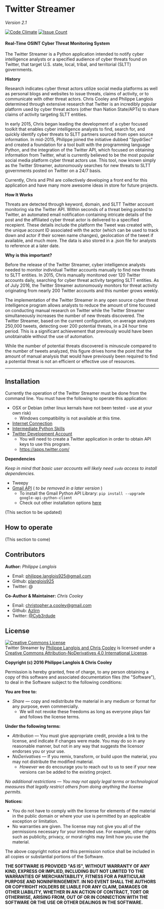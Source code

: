 Twitter Streamer
================
_Version 2.1_

[![Code Climate](https://codeclimate.com/repos/57c042a426b4261722001b78/badges/6e5ebeeee2273a0fc6fe/gpa.svg)](https://codeclimate.com/repos/57c042a426b4261722001b78/feed) [![Issue Count](https://codeclimate.com/repos/57c042a426b4261722001b78/badges/6e5ebeeee2273a0fc6fe/issue_count.svg)](https://codeclimate.com/repos/57c042a426b4261722001b78/feed)


#### Real-Time OSINT Cyber Threat Monitoring System
The Twitter Streamer is a Python application intended to notify cyber intelligence analysts or a specified audience of cyber threats found on Twitter, that target U.S. state, local, tribal, and territorial (SLTT) governments.

**History**

Research indicates cyber threat actors utilize social media platforms as well as personal blogs and websites to issue threats, claims of activity, or to communicate with other threat actors. Chris Cooley and Philippe Langlois determined through extensive research that Twitter is an incredibly popular platform used by cyber threat actors (other than Nation State/APTs) to share claims of activity targeting SLTT entities.

In early 2015, Chris began leading the development of a cyber focused toolkit that enables cyber intelligence analysts to find, search for, and quickly identify cyber threats to SLTT partners sourced from open source information. In mid-2015, Philippe joined the initiative dubbed "SpydrSec" and created a foundation for a tool built with the programming language Python, and the integration of the Twitter API, which focused on obtaining information from Twitter, what is currently believed to be the most popular social media platform cyber threat actors use. This tool, now known simply as the Twitter Streamer, autonomously searches for new threats to SLTT governments posted on Twitter on a 24/7 basis. 

Currently, Chris and Phil are collectively developing a front end for this application and have many more awesome ideas in store for future projects.


**How It Works**

Threats are detected through keyword, domain, and SLTT Twitter account monitoring via the Twitter API. Within seconds of a threat being posted to Twitter, an automated email notification containing intricate details of the post and the affiliated cyber threat actor is delivered to a specified recepient. These details include the platform the Tweet was created with, the unique account ID associated with the actor (which can be used to track down and actor if their screen name changes), geolocation of the tweet if available, and much more. The data is also stored in a .json file for analysts to reference at a later date.


**Why is this important?**

Before the release of the Twitter Streamer, cyber intelligence analysts needed to monitor individual Twitter accounts manually to find new threats to SLTT entities. In 2015, Chris manually monitored over 120 Twitter accounts daily, searching for cyber threat activity targeting SLTT entities. As of July 2016, the Twitter Streamer autonomously monitors for threat activity originating from nearly 200 Twitter accounts and this number grows weekly.
 
The implementation of the Twitter Streamer in any open source cyber threat intelligence program allows analysts to reduce the amount of time focused on conducting manual research on Twitter while the Twitter Streamer simultaneously increases the number of new threats discovered. The Twitter Streamer, based on the current configuration, on average analyzes 250,000 tweets, detecting over 200 potential threats, in a 24 hour time period. This is a significant achievement that previously would have been unobtainable without the use of automation.
 
While the number of potential threats discovered is minuscule compared to the number of tweets analyzed, this figure drives home the point that the amount of manual analysis that would have previously been required to find a potential threat is not an efficient or effective use of resources.
    
---

## Installation
Currently the operation of the Twitter Streamer must be done from the command line.
You must have the following to operate this application:

* OSX or Debian (other linux kernals have not been tested - use at your own risk)
     * Windows compatibility is not available at this time.
* [Internet Connection](http://www.speedtest.net/)
* [Intermediate Python Skills](https://www.codecademy.com/learn/python)
* [Twitter Development Account](https://dev.twitter.com/)
	* You will need to create a Twitter application in order to obtain API keys to use this program. 
	* https://apps.twitter.com/

**Dependencies**

_Keep in mind that basic user accounts will likely need `sudo` access to install dependencies._

* Tweepy
* [Gmail API](https://developers.google.com/gmail/api/quickstart/python) ( _to be removed in a later version_ )
     * To install the Gmail Python API Library:
     `pip install --upgrade google-api-python-client`
     * Check out other installation options [here](https://developers.google.com/api-client-library/python/start/installation)

(This section to be updated)

## How to operate
(This section to come)

## Contributors

**Author:** _Philippe Langlois_

* Email: philippe.langlois925@gmail.com
* Github: [planglois925](https://github.com/planglois925)
* Twitter: @

**Co-Author & Maintainer:** _Chris Cooley_

* Email: christopher.a.cooley@gmail.com
* Github: [Azlirn](https://github.com/Azlirn)
* Twitter: [@Cyb3rdude](https://twitter.com/cyb3rdude)

## License
<a rel="license" href="http://creativecommons.org/licenses/by-nd/4.0/"><img alt="Creative Commons License" style="border-width:0" src="https://i.creativecommons.org/l/by-nd/4.0/88x31.png" /></a><br /><span xmlns:dct="http://purl.org/dc/terms/" property="dct:title">Twitter Streamer</span> by <a xmlns:cc="http://creativecommons.org/ns#" href="https://github.com/Azlirn/Twitter-Streamer" property="cc:attributionName" rel="cc:attributionURL">Philippe Langlois and Chris Cooley</a> is licensed under a <a rel="license" href="http://creativecommons.org/licenses/by-nd/4.0/">Creative Commons Attribution-NoDerivatives 4.0 International License</a>.

**Copyright (c) 2016 Philippe Langlois & Chris Cooley**

Permission is hereby granted, free of charge, to any person obtaining a copy of this software and associated documentation files (the "Software"), to deal in the Software subject to the following conditions:

**You are free to:**

* _Share_ — copy and redistribute the material in any medium or format for any purpose, even commercially.
    * We will not revoke these freedoms as long as everyone plays fair and follows the license terms.

**Under the following terms:**

* _Attribution_ — You must give appropriate credit, provide a link to the license, and indicate if changes were made. You may do so in any reasonable manner, but not in any way that suggests the licensor endorses you or your use.
* _NoDerivatives_ — If you remix, transform, or build upon the material, you may not distribute the modified material.
    * _However_ we do encourage you to reach out to us to see if your new versions can be added to the existing project.
    
_No additional restrictions — You may not apply legal terms or technological measures that legally restrict others from doing anything the license permits._

**Notices:**

* You do not have to comply with the license for elements of the material in the public domain or where your use is permitted by an applicable exception or limitation.
* No warranties are given. The license may not give you all of the permissions necessary for your intended use. For example, other rights such as publicity, privacy, or moral rights may limit how you use the material.

The above copyright notice and this permission notice shall be included in all copies or substantial portions of the Software.

**THE SOFTWARE IS PROVIDED "AS IS", WITHOUT WARRANTY OF ANY KIND, EXPRESS OR IMPLIED, INCLUDING BUT NOT LIMITED TO THE WARRANTIES OF MERCHANTABILITY, FITNESS FOR A PARTICULAR PURPOSE AND NONINFRINGEMENT. IN NO EVENT SHALL THE AUTHORS OR COPYRIGHT HOLDERS BE LIABLE FOR ANY CLAIM, DAMAGES OR OTHER LIABILITY, WHETHER IN AN ACTION OF CONTRACT, TORT OR OTHERWISE, ARISING FROM, OUT OF OR IN CONNECTION WITH THE SOFTWARE OR THE USE OR OTHER DEALINGS IN THE SOFTWARE.**
